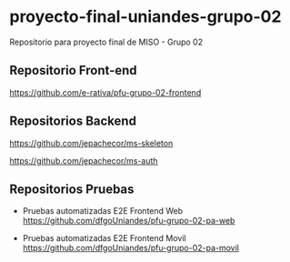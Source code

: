 # proyecto-final-uniandes-grupo-02
Repositorio para proyecto final de MISO - Grupo 02

## Repositorio Front-end

https://github.com/e-rativa/pfu-grupo-02-frontend 

## Repositorios Backend

https://github.com/jepachecor/ms-skeleton

https://github.com/jepachecor/ms-auth

## Repositorios Pruebas

* Pruebas automatizadas E2E Frontend Web
https://github.com/dfgoUniandes/pfu-grupo-02-pa-web

* Pruebas automatizadas E2E Frontend Movil
https://github.com/dfgoUniandes/pfu-grupo-02-pa-movil
